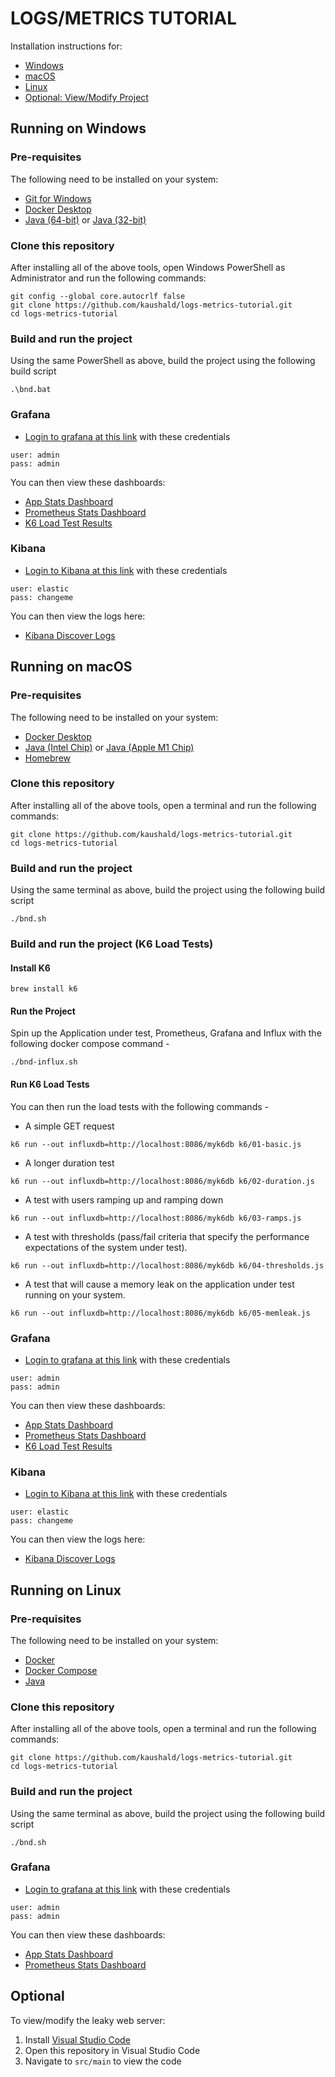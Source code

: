 # LOGS/METRICS TUTORIAL

Installation instructions for:

- [Windows](#running-on-windows)
- [macOS](#running-on-macos)
- [Linux](#running-on-linux)
- [Optional: View/Modify Project](#optional)

## Running on Windows

### Pre-requisites

The following need to be installed on your system:

- [Git for Windows](https://git-scm.com/download/win)
- [Docker Desktop](https://www.docker.com/products/docker-desktop)
- [Java (64-bit)](https://cdn.azul.com/zulu/bin/zulu8.56.0.21-ca-jdk8.0.302-win_x64.msi) or [Java (32-bit)](https://cdn.azul.com/zulu/bin/zulu8.56.0.21-ca-jdk8.0.302-win_i686.msi)

### Clone this repository

After installing all of the above tools, open Windows PowerShell as Administrator and run the following commands:

```shell
git config --global core.autocrlf false
git clone https://github.com/kaushald/logs-metrics-tutorial.git
cd logs-metrics-tutorial
```

### Build and run the project

Using the same PowerShell as above, build the project using the following build script

```shell
.\bnd.bat
```

### Grafana

- [Login to grafana at this link](http://127.0.0.1:3000/login) with these credentials

```
user: admin
pass: admin
```

You can then view these dashboards:

- [App Stats Dashboard](http://localhost:3000/d/17kOE7Onk/spring-boot-app?orgId=1&refresh=30s&from=now-15m&to=now)
- [Prometheus Stats Dashboard](http://localhost:3000/d/UDdpyzz7z/prometheus-stats?orgId=1&refresh=5s&from=now-15m&to=now)
- [K6 Load Test Results](http://localhost:3000/d/Jupmw7_nz/k6-load-testing-results?orgId=1&refresh=5s&from=now-15m&to=now)

### Kibana

- [Login to Kibana at this link](http://127.0.0.1:5601/) with these credentials

```
user: elastic
pass: changeme
```

You can then view the logs here:

- [Kibana Discover Logs](<http://localhost:5601/app/discover#/?_g=(filters:!(),refreshInterval:(pause:!t,value:0),time:(from:now-30m,to:now))&_a=(columns:!(),filters:!(),index:'logs-*',interval:auto,query:(language:kuery,query:''),sort:!(!('@timestamp',desc)))>)

## Running on macOS

### Pre-requisites

The following need to be installed on your system:

- [Docker Desktop](https://www.docker.com/products/docker-desktop)
- [Java (Intel Chip)](https://cdn.azul.com/zulu/bin/zulu8.56.0.21-ca-jdk8.0.302-macosx_x64.dmg) or [Java (Apple M1 Chip)](https://cdn.azul.com/zulu/bin/zulu8.56.0.23-ca-jdk8.0.302-macosx_aarch64.dmg)
- [Homebrew](https://brew.sh/)

### Clone this repository

After installing all of the above tools, open a terminal and run the following commands:

```shell
git clone https://github.com/kaushald/logs-metrics-tutorial.git
cd logs-metrics-tutorial
```

### Build and run the project

Using the same terminal as above, build the project using the following build script

```shell
./bnd.sh
```

### Build and run the project (K6 Load Tests)

#### Install K6

```shell
brew install k6
```

#### Run the Project

Spin up the Application under test, Prometheus, Grafana and Influx with the following docker compose command -

```shell
./bnd-influx.sh
```

#### Run K6 Load Tests

You can then run the load tests with the following commands -

- A simple GET request

```shell
k6 run --out influxdb=http://localhost:8086/myk6db k6/01-basic.js
```

- A longer duration test

```shell
k6 run --out influxdb=http://localhost:8086/myk6db k6/02-duration.js
```

- A test with users ramping up and ramping down

```shell
k6 run --out influxdb=http://localhost:8086/myk6db k6/03-ramps.js
```

- A test with thresholds (pass/fail criteria that specify the performance expectations of the system under test).

```shell
k6 run --out influxdb=http://localhost:8086/myk6db k6/04-thresholds.js
```

- A test that will cause a memory leak on the application under test running on your system.

```shell
k6 run --out influxdb=http://localhost:8086/myk6db k6/05-memleak.js
```

### Grafana

- [Login to grafana at this link](http://127.0.0.1:3000/login) with these credentials

```
user: admin
pass: admin
```

You can then view these dashboards:

- [App Stats Dashboard](http://localhost:3000/d/17kOE7Onk/spring-boot-app?orgId=1&refresh=30s&from=now-15m&to=now)
- [Prometheus Stats Dashboard](http://localhost:3000/d/UDdpyzz7z/prometheus-stats?orgId=1&refresh=5s&from=now-15m&to=now)
- [K6 Load Test Results](http://localhost:3000/d/Jupmw7_nz/k6-load-testing-results?orgId=1&refresh=5s&from=now-15m&to=now)

### Kibana

- [Login to Kibana at this link](http://127.0.0.1:5601/) with these credentials

```
user: elastic
pass: changeme
```

You can then view the logs here:

- [Kibana Discover Logs](<http://localhost:5601/app/discover#/?_g=(filters:!(),refreshInterval:(pause:!t,value:0),time:(from:now-30m,to:now))&_a=(columns:!(),filters:!(),index:'logs-*',interval:auto,query:(language:kuery,query:''),sort:!(!('@timestamp',desc)))>)

## Running on Linux

### Pre-requisites

The following need to be installed on your system:

- [Docker](https://docs.docker.com/get-docker/)
- [Docker Compose](https://docs.docker.com/compose/install/)
- [Java](https://www.azul.com/downloads/?version=java-8-lts&os=linux&package=jdk)

### Clone this repository

After installing all of the above tools, open a terminal and run the following commands:

```shell
git clone https://github.com/kaushald/logs-metrics-tutorial.git
cd logs-metrics-tutorial
```

### Build and run the project

Using the same terminal as above, build the project using the following build script

```shell
./bnd.sh
```

### Grafana

- [Login to grafana at this link](http://127.0.0.1:3000/login) with these credentials

```
user: admin
pass: admin
```

You can then view these dashboards:

- [App Stats Dashboard](http://localhost:3000/d/17kOE7Onk/spring-boot-app?orgId=1&refresh=30s&from=now-15m&to=now)
- [Prometheus Stats Dashboard](http://localhost:3000/d/UDdpyzz7z/prometheus-stats?orgId=1&refresh=5s&from=now-15m&to=now)

## Optional

To view/modify the leaky web server:

1. Install [Visual Studio Code](https://code.visualstudio.com/download)
2. Open this repository in Visual Studio Code
3. Navigate to `src/main` to view the code
